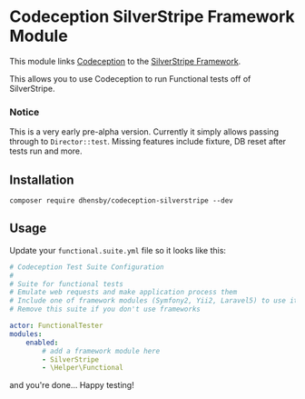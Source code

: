 # Codeception SilverStripe Framework Module

This module links [Codeception](https://github.com/codeception) to the [SilverStripe Framework](https://github.com/silverstripe).

This allows you to use Codeception to run Functional tests off of SilverStripe.

### Notice

This is a very early pre-alpha version. Currently it simply allows passing through to `Director::test`. Missing features
include fixture, DB reset after tests run and more.

## Installation

`composer require dhensby/codeception-silverstripe --dev`

## Usage

Update your `functional.suite.yml` file so it looks like this:

```yml
# Codeception Test Suite Configuration
#
# Suite for functional tests
# Emulate web requests and make application process them
# Include one of framework modules (Symfony2, Yii2, Laravel5) to use it
# Remove this suite if you don't use frameworks

actor: FunctionalTester
modules:
    enabled:
        # add a framework module here
        - SilverStripe
        - \Helper\Functional
```

and you're done... Happy testing!
